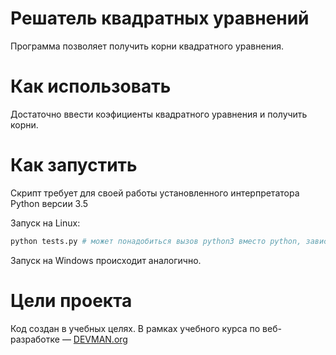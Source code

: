 # Решатель квадратных уравнений

Программа позволяет получить корни квадратного уравнения.

# Как использовать

Достаточно ввести коэфициенты квадратного уравнения и получить корни.

# Как запустить

Скрипт требует для своей работы установленного интерпретатора Python версии 3.5

Запуск на Linux:

```bash
python tests.py # может понадобиться вызов python3 вместо python, зависит от настроек операционной системы
```

Запуск на Windows происходит аналогично.

# Цели проекта

Код создан в учебных целях. В рамках учебного курса по веб-разработке ― [DEVMAN.org](https://devman.org)
